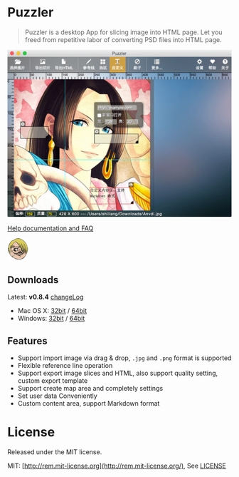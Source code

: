 Puzzler
==============

> Puzzler is a desktop App for slicing image into HTML page. Let you freed from repetitive labor of converting PSD files into HTML page.

![puzzler](docs/screenshot.png)

[Help documentation and FAQ](docs/HELP.md)

![puzzler](src/img/logo.png)

## Downloads

Latest: **v0.8.4** [changeLog](docs/CHANGELOG.md)

- Mac OS X: [32bit](http://pan.baidu.com/s/1jGDA2yU) / [64bit](http://pan.baidu.com/s/1c0ju7de)
- Windows: [32bit](http://pan.baidu.com/s/1c0sNYQs) / [64bit](http://pan.baidu.com/s/1bnHS2B1)

## Features

- Support import image via drag & drop, `.jpg` and `.png` format is supported
- Flexible reference line operation
- Support export image slices and HTML, also support quality setting, custom export template
- Support create map area and completely settings
- Set user data Conveniently
- Custom content area, support Markdown format

# License
Released under the MIT license.

MIT: [http://rem.mit-license.org](http://rem.mit-license.org/), See [LICENSE](/LICENSE)